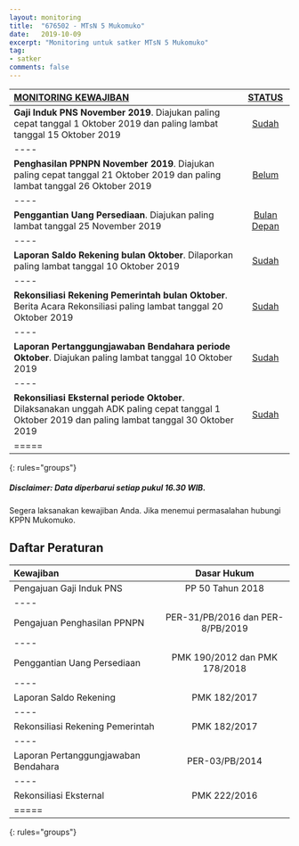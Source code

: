 ```yaml
---
layout: monitoring
title:  "676502 - MTsN 5 Mukomuko"
date:   2019-10-09
excerpt: "Monitoring untuk satker MTsN 5 Mukomuko"
tag:
- satker
comments: false
---
```



|<a href="#" class="btn btn-info">MONITORING KEWAJIBAN</a>      | <a href="#" class="btn btn-info">STATUS</a> |
|:--------------------------------------------|:-----------:|
| **Gaji Induk PNS November 2019**. Diajukan paling cepat tanggal 1 Oktober 2019 dan paling lambat tanggal 15 Oktober 2019 | <a href="#" class="btn btn-success">Sudah</a> |
|----
| **Penghasilan PPNPN November 2019**. Diajukan paling cepat tanggal 21 Oktober 2019 dan paling lambat tanggal 26 Oktober 2019  | <a href="#" class="btn btn-warning">Belum</a> |
|----
| **Penggantian Uang Persediaan**. Diajukan paling lambat tanggal 25 November 2019 | <a href="#" class="btn btn-success">Bulan Depan</a> |
|----
| **Laporan Saldo Rekening bulan Oktober**. Dilaporkan paling lambat tanggal 10 Oktober 2019 | <a href="#" class="btn btn-success">Sudah</a> |
|----
| **Rekonsiliasi Rekening Pemerintah bulan Oktober**. Berita Acara Rekonsiliasi paling lambat tanggal 20 Oktober 2019 | <a href="#" class="btn btn-success">Sudah</a> |
|----
| **Laporan Pertanggungjawaban Bendahara periode Oktober**. Diajukan paling lambat tanggal 10 Oktober 2019 | <a href="#" class="btn btn-success">Sudah</a> |
|----
| **Rekonsiliasi Eksternal periode Oktober**. Dilaksanakan unggah ADK paling cepat tanggal 1 Oktober 2019 dan paling lambat tanggal 30 Oktober 2019 | <a href="#" class="btn btn-success">Sudah</a> |
|=====
{: rules="groups"}

##### Disclaimer: Data diperbarui setiap pukul 16.30 WIB.

Segera laksanakan kewajiban Anda. Jika menemui permasalahan hubungi KPPN Mukomuko.

## Daftar Peraturan

| Kewajiban                            | Dasar Hukum |
|:-------------------------------------|:-----------:|
| Pengajuan Gaji Induk PNS             | PP 50 Tahun 2018       |
|----
| Pengajuan Penghasilan PPNPN          | PER-31/PB/2016 dan PER-8/PB/2019       |
|----
| Penggantian Uang Persediaan          | PMK 190/2012 dan PMK 178/2018       |
|----
| Laporan Saldo Rekening               | PMK 182/2017 |
|----
| Rekonsiliasi Rekening Pemerintah     | PMK 182/2017 |
|----
| Laporan Pertanggungjawaban Bendahara | PER-03/PB/2014 |
|----
| Rekonsiliasi Eksternal               | PMK 222/2016 |
|=====
{: rules="groups"}
